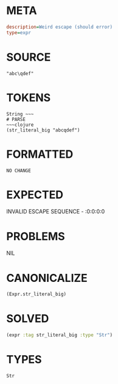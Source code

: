 # META
~~~ini
description=Weird escape (should error)
type=expr
~~~
# SOURCE
~~~roc
"abc\qdef"
~~~
# TOKENS
~~~text
String ~~~
# PARSE
~~~clojure
(str_literal_big "abcqdef")
~~~
# FORMATTED
~~~roc
NO CHANGE
~~~
# EXPECTED
INVALID ESCAPE SEQUENCE - :0:0:0:0
# PROBLEMS
NIL
# CANONICALIZE
~~~clojure
(Expr.str_literal_big)
~~~
# SOLVED
~~~clojure
(expr :tag str_literal_big :type "Str")
~~~
# TYPES
~~~roc
Str
~~~

